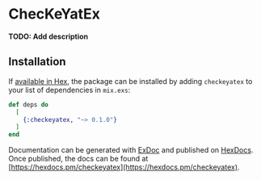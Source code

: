 # ChecKeYatEx

**TODO: Add description**

## Installation

If [available in Hex](https://hex.pm/docs/publish), the package can be installed
by adding `checkeyatex` to your list of dependencies in `mix.exs`:

```elixir
def deps do
  [
    {:checkeyatex, "~> 0.1.0"}
  ]
end
```

Documentation can be generated with [ExDoc](https://github.com/elixir-lang/ex_doc)
and published on [HexDocs](https://hexdocs.pm). Once published, the docs can
be found at [https://hexdocs.pm/checkeyatex](https://hexdocs.pm/checkeyatex).

